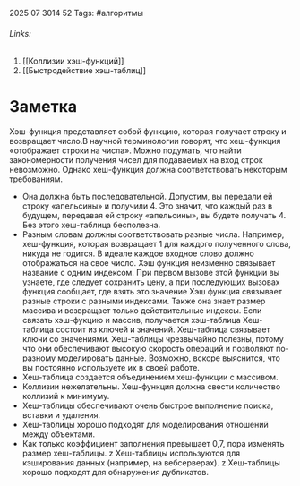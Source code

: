 2025 07 3014 52
Tags: #алгоритмы 
###### Links: 
1) [[Коллизии хэш-функций]]
2) [[Быстродействие хэш-таблиц]]
# Заметка
Хэш-функция представляет собой функцию, которая получает строку и возвращает число.В научной терминологии говорят, что хеш-функция «отображает строки на числа». Можно подумать, что найти закономерности получения чисел для подаваемых на вход строк невозможно. Однако хеш-функция должна соответствовать некоторым требованиям. 
-  Она должна быть последовательной. Допустим, вы передали ей строку «апельсины» и получили 4. Это значит, что каждый раз в будущем, передавая ей строку «апельсины», вы будете получать 4. Без этого хеш-таблица бесполезна. 
- Разным словам должны соответствовать разные числа. Например, хеш-функция, которая возвращает 1 для каждого полученного слова, никуда не годится. В идеале каждое входное слово должно отображаться на свое число.
Хэш функция неизменно связывает название с одним индексом. При первом вызове этой функции вы узнаете, где следует сохранить цену, а при последующих вызовах функция сообщает, где взять это значение
Хэш функция связывает разные строки с разными индексами. Также она знает размер массива и возвращает только действительные индексы.
Если связать хэш-фукцию и массив, получается хэш-таблица
Хеш-таблица состоит из ключей и значений. Хеш-таблица связывает ключи со значениями.
Хеш-таблицы чрезвычайно полезны, потому что они обеспечивают высокую скорость операций и позволяют по-разному моделировать данные. Возможно, вскоре выяснится, что вы постоянно используете их в своей работе. 
- Хеш-таблица создается объединением хеш-функции с массивом. 
- Коллизии нежелательны. Хеш-функция должна свести количество коллизий к минимуму. 
- Хеш-таблицы обеспечивают очень быстрое выполнение поиска, вставки и удаления. 
- Хеш-таблицы хорошо подходят для моделирования отношений между объектами. 
- Как только коэффициент заполнения превышает 0,7, пора изменять размер хеш-таблицы. z Хеш-таблицы используются для кэширования данных (например, на вебсерверах). z Хеш-таблицы хорошо подходят для обнаружения дубликатов.
